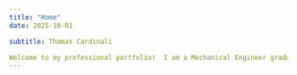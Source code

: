 ```yaml
---
title: "Home"
date: 2025-10-01

subtitle: Thomas Cardinali

Welcome to my professional portfolio!  I am a Mechanical Engineer graduating from the University of Connecticut in Spring 2026. With a current GPA of 3.656, I am enjoy design processes, aerodynamic problems, and doing hands-on projects.
---
```





